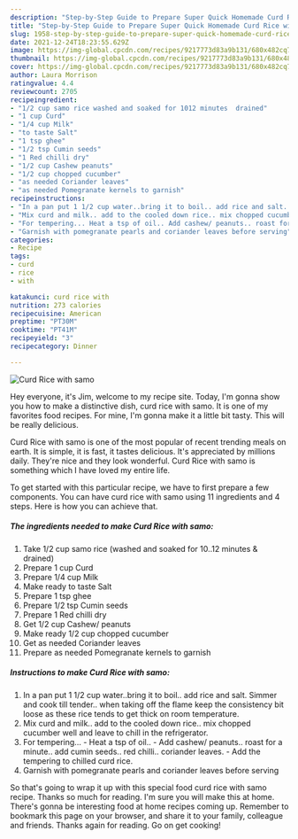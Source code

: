 ```yaml
---
description: "Step-by-Step Guide to Prepare Super Quick Homemade Curd Rice with samo"
title: "Step-by-Step Guide to Prepare Super Quick Homemade Curd Rice with samo"
slug: 1958-step-by-step-guide-to-prepare-super-quick-homemade-curd-rice-with-samo
date: 2021-12-24T18:23:55.629Z
image: https://img-global.cpcdn.com/recipes/9217773d83a9b131/680x482cq70/curd-rice-with-samo-recipe-main-photo.jpg
thumbnail: https://img-global.cpcdn.com/recipes/9217773d83a9b131/680x482cq70/curd-rice-with-samo-recipe-main-photo.jpg
cover: https://img-global.cpcdn.com/recipes/9217773d83a9b131/680x482cq70/curd-rice-with-samo-recipe-main-photo.jpg
author: Laura Morrison
ratingvalue: 4.4
reviewcount: 2705
recipeingredient:
- "1/2 cup samo rice washed and soaked for 1012 minutes  drained"
- "1 cup Curd"
- "1/4 cup Milk"
- "to taste Salt"
- "1 tsp ghee"
- "1/2 tsp Cumin seeds"
- "1 Red chilli dry"
- "1/2 cup Cashew peanuts"
- "1/2 cup chopped cucumber"
- "as needed Coriander leaves"
- "as needed Pomegranate kernels to garnish"
recipeinstructions:
- "In a pan put 1 1/2 cup water..bring it to boil.. add rice and salt. Simmer and cook till tender.. when taking off the flame keep the consistency bit loose as these rice tends to get thick on room temperature."
- "Mix curd and milk.. add to the cooled down rice.. mix chopped cucumber well and leave to chill in the refrigerator."
- "For tempering... Heat a tsp of oil.. Add cashew/ peanuts.. roast for a minute.. add cumin seeds.. red chilli.. coriander leaves.  Add the tempering to chilled curd rice."
- "Garnish with pomegranate pearls and coriander leaves before serving"
categories:
- Recipe
tags:
- curd
- rice
- with

katakunci: curd rice with 
nutrition: 273 calories
recipecuisine: American
preptime: "PT30M"
cooktime: "PT41M"
recipeyield: "3"
recipecategory: Dinner

---
```



![Curd Rice with samo](https://img-global.cpcdn.com/recipes/9217773d83a9b131/680x482cq70/curd-rice-with-samo-recipe-main-photo.jpg)

Hey everyone, it's Jim, welcome to my recipe site. Today, I'm gonna show you how to make a distinctive dish, curd rice with samo. It is one of my favorites food recipes. For mine, I'm gonna make it a little bit tasty. This will be really delicious.



Curd Rice with samo is one of the most popular of recent trending meals on earth. It is simple, it is fast, it tastes delicious. It's appreciated by millions daily. They're nice and they look wonderful. Curd Rice with samo is something which I have loved my entire life.


To get started with this particular recipe, we have to first prepare a few components. You can have curd rice with samo using 11 ingredients and 4 steps. Here is how you can achieve that.

<!--inarticleads1-->

##### The ingredients needed to make Curd Rice with samo:

1. Take 1/2 cup samo rice (washed and soaked for 10..12 minutes & drained)
1. Prepare 1 cup Curd
1. Prepare 1/4 cup Milk
1. Make ready to taste Salt
1. Prepare 1 tsp ghee
1. Prepare 1/2 tsp Cumin seeds
1. Prepare 1 Red chilli dry
1. Get 1/2 cup Cashew/ peanuts
1. Make ready 1/2 cup chopped cucumber
1. Get as needed Coriander leaves
1. Prepare as needed Pomegranate kernels to garnish




<!--inarticleads2-->

##### Instructions to make Curd Rice with samo:

1. In a pan put 1 1/2 cup water..bring it to boil.. add rice and salt. Simmer and cook till tender.. when taking off the flame keep the consistency bit loose as these rice tends to get thick on room temperature.
1. Mix curd and milk.. add to the cooled down rice.. mix chopped cucumber well and leave to chill in the refrigerator.
1. For tempering... - Heat a tsp of oil.. - Add cashew/ peanuts.. roast for a minute.. add cumin seeds.. red chilli.. coriander leaves.  - Add the tempering to chilled curd rice.
1. Garnish with pomegranate pearls and coriander leaves before serving




So that's going to wrap it up with this special food curd rice with samo recipe. Thanks so much for reading. I'm sure you will make this at home. There's gonna be interesting food at home recipes coming up. Remember to bookmark this page on your browser, and share it to your family, colleague and friends. Thanks again for reading. Go on get cooking!
